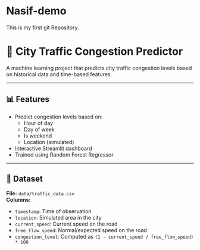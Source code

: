 # Nasif-demo
This is my first git Repository.
# 🚦 City Traffic Congestion Predictor

A machine learning project that predicts city traffic congestion levels based on historical data and time-based features.

---

## 📊 Features

- Predict congestion levels based on:
  - Hour of day
  - Day of week
  - Is weekend
  - Location (simulated)
- Interactive Streamlit dashboard
- Trained using Random Forest Regressor

---

## 📁 Dataset

**File:** `data/traffic_data.csv`  
**Columns:**
- `timestamp`: Time of observation
- `location`: Simulated area in the city
- `current_speed`: Current speed on the road
- `free_flow_speed`: Normal/expected speed on the road
- `congestion_level`: Computed as `(1 - current_speed / free_flow_speed) * 100`
